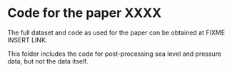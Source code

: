 # Code for the paper XXXX

The full dataset and code as used for the paper can be obtained at FIXME INSERT LINK.

This folder includes the code for post-processing sea level and pressure data, but not the data itself.

